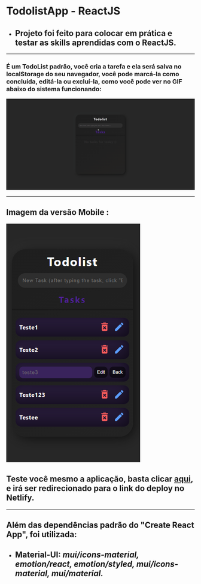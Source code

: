 # TodolistApp - ReactJS

- ## Projeto foi feito para colocar em prática e testar as skills aprendidas com o ReactJS.

---

### É um TodoList padrão, você cria a tarefa e ela será salva no localStorage do seu navegador, você pode marcá-la como concluída, editá-la ou excluí-la, como você pode ver no GIF abaixo do sistema funcionando:

 ![](./assets-README/todolist.gif)

---
## Imagem da versão Mobile : 
 ![Mobile](./assets-README/todolist-mobile.png)

## Teste você mesmo a aplicação, basta clicar [aqui](https://todolist-app-reactjs.netlify.app/), e irá ser redirecionado para o link do deploy no Netlify.

---

## Além das dependências padrão do "Create React App", foi utilizada:

- ## Material-UI: _mui/icons-material, emotion/react, emotion/styled, mui/icons-material, mui/material._
